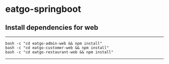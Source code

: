 # eatgo-springboot

## Install dependencies for web 
------------------
    
    bash -c "cd eatgo-admin-web && npm install"
    bash -c "cd eatgo-customer-web && npm install"
    bash -c "cd eatgo-restaurant-web && npm install"
    
<hr>
